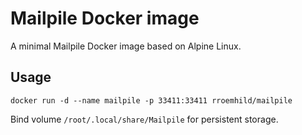 # Mailpile Docker image

A minimal Mailpile Docker image based on Alpine Linux.

## Usage

```
docker run -d --name mailpile -p 33411:33411 rroemhild/mailpile
```

Bind volume `/root/.local/share/Mailpile` for persistent storage.
